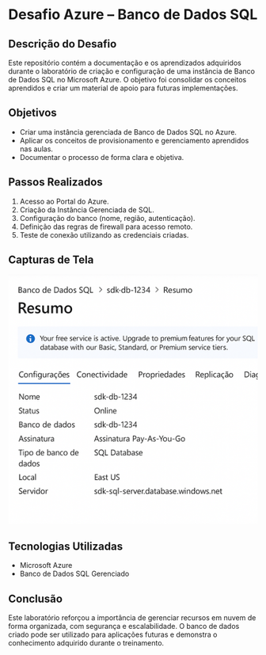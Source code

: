 # Desafio Azure – Banco de Dados SQL

## Descrição do Desafio
Este repositório contém a documentação e os aprendizados adquiridos durante o laboratório de criação e configuração de uma instância de Banco de Dados SQL no Microsoft Azure. O objetivo foi consolidar os conceitos aprendidos e criar um material de apoio para futuras implementações.

## Objetivos
- Criar uma instância gerenciada de Banco de Dados SQL no Azure.
- Aplicar os conceitos de provisionamento e gerenciamento aprendidos nas aulas.
- Documentar o processo de forma clara e objetiva.

## Passos Realizados
1. Acesso ao Portal do Azure.
2. Criação da Instância Gerenciada de SQL.
3. Configuração do banco (nome, região, autenticação).
4. Definição das regras de firewall para acesso remoto.
5. Teste de conexão utilizando as credenciais criadas.

## Capturas de Tela
![Resumo do Banco de Dados SQL no Azure](sql-azure.png)

## Tecnologias Utilizadas
- Microsoft Azure
- Banco de Dados SQL Gerenciado

## Conclusão
Este laboratório reforçou a importância de gerenciar recursos em nuvem de forma organizada, com segurança e escalabilidade. O banco de dados criado pode ser utilizado para aplicações futuras e demonstra o conhecimento adquirido durante o treinamento.
